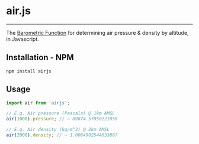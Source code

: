 <!--
  -- This file is auto-generated from README_js.md. Changes should be made there.
  -->

# air.js

---

The [Barometric Function](http://en.wikipedia.org/wiki/Barometric_formula) for determining air pressure &amp; density by altitude, in Javascript.

## Installation - NPM

    npm install airjs

## Usage

```javascript
import air from 'airjs';

// E.g. Air pressure (Pascals) @ 1km AMSL
air(1000).pressure; // ⇨ 89874.57050221058

// E.g. Air density (kg/m^3) @ 2km AMSL
air(2000).density; // ⇨ 1.0064902544633867
```
